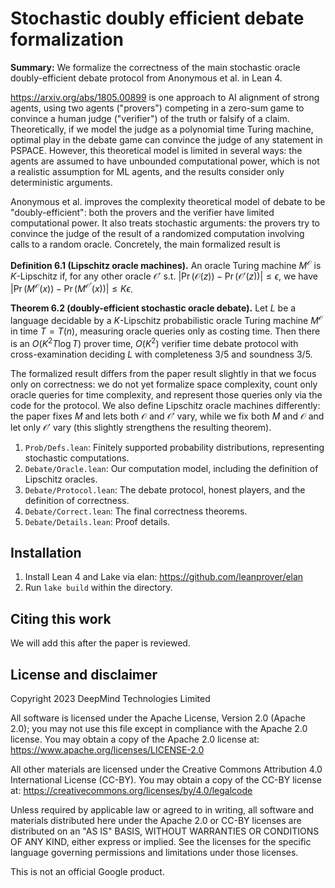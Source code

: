 Stochastic doubly efficient debate formalization
================================================

**Summary:** We formalize the correctness of the main stochastic oracle
doubly-efficient debate protocol from Anonymous et al. in Lean 4.

https://arxiv.org/abs/1805.00899 is one approach to AI alignment of strong
agents, using two agents ("provers") competing in a zero-sum game to convince a
human judge ("verifier") of the truth or falsify of a claim.  Theoretically, if
we model the judge as a polynomial time Turing machine, optimal play in the
debate game can convince the judge of any statement in PSPACE.  However, this
theoretical model is limited in several ways: the agents are assumed to have
unbounded computational power, which is not a realistic assumption for ML
agents, and the results consider only deterministic arguments.

Anonymous et al. improves the complexity theoretical model of
debate to be "doubly-efficient": both the provers and the verifier have limited
computational power.  It also treats stochastic arguments: the provers try to
convince the judge of the result of a randomized computation involving calls to
a random oracle.  Concretely, the main formalized result is

**Definition 6.1 (Lipschitz oracle machines).** An oracle Turing machine
$M^\mathcal{O}$ is $K$-Lipschitz if, for any other oracle $\mathcal{O}'$ s.t.
$|\Pr(\mathcal{O}(z)) - \Pr(\mathcal{O}'(z))| \le \epsilon$, we have
$|\Pr(M^\mathcal{O}(x)) - \Pr(M^\mathcal{O'}(x))| \le K \epsilon$.

**Theorem 6.2 (doubly-efficient stochastic oracle debate).** Let $L$ be a
language decidable by a $K$-Lipschitz probabilistic oracle Turing machine
$M^\mathcal{O}$ in time $T = T(n)$, measuring oracle queries only as costing
time.  Then there is an $O(K^2 T \log T)$ prover time, $O(K^2)$ verifier time
debate protocol with cross-examination deciding $L$ with completeness $3/5$ and
soundness $3/5$.

The formalized result differs from the paper result slightly in that we focus
only on correctness: we do not yet formalize space complexity, count only oracle
queries for time complexity, and represent those queries only via the code for
the protocol.  We also define Lipschitz oracle machines differently: the paper
fixes $M$ and lets both $\mathcal{O}$ and $\mathcal{O}'$ vary, while we fix both
$M$ and $\mathcal{O}$ and let only $\mathcal{O}'$ vary (this slightly
strengthens the resulting theorem).

1. `Prob/Defs.lean`: Finitely supported probability distributions, representing stochastic computations.
2. `Debate/Oracle.lean`: Our computation model, including the definition of Lipschitz oracles.
3. `Debate/Protocol.lean`: The debate protocol, honest players, and the definition of correctness.
4. `Debate/Correct.lean`: The final correctness theorems.
5. `Debate/Details.lean`: Proof details.

## Installation

1. Install Lean 4 and Lake via elan: https://github.com/leanprover/elan
2. Run `lake build` within the directory.

## Citing this work

We will add this after the paper is reviewed.

## License and disclaimer

Copyright 2023 DeepMind Technologies Limited

All software is licensed under the Apache License, Version 2.0 (Apache 2.0);
you may not use this file except in compliance with the Apache 2.0 license.
You may obtain a copy of the Apache 2.0 license at:
https://www.apache.org/licenses/LICENSE-2.0

All other materials are licensed under the Creative Commons Attribution 4.0
International License (CC-BY). You may obtain a copy of the CC-BY license at:
https://creativecommons.org/licenses/by/4.0/legalcode

Unless required by applicable law or agreed to in writing, all software and
materials distributed here under the Apache 2.0 or CC-BY licenses are
distributed on an "AS IS" BASIS, WITHOUT WARRANTIES OR CONDITIONS OF ANY KIND,
either express or implied. See the licenses for the specific language governing
permissions and limitations under those licenses.

This is not an official Google product.
